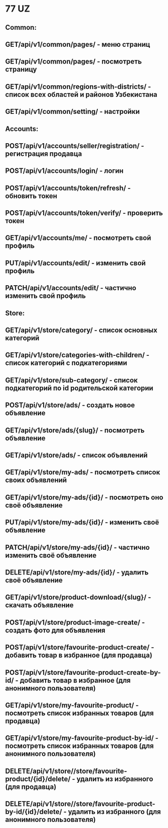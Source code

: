 # 77 UZ


## Common:

## GET/api/v1/common/pages/ - меню страниц

## GET/api/v1/common/pages/ - посмотреть страницу

## GET/api/v1/common/regions-with-districts/ - список всех областей и районов Узбекистана

## GET/api/v1/common/setting/ - настройки


## Accounts:

## POST/api/v1/accounts/seller/registration/ - регистрация продавца

## POST/api/v1/accounts/login/ - логин

## POST/api/v1/accounts/token/refresh/ - обновить токен

## POST/api/v1/accounts/token/verify/ - проверить токен

## GET/api/v1/accounts/me/ - посмотреть свой профиль

## PUT/api/v1/accounts/edit/ - изменить свой профиль

## PATCH/api/v1/accounts/edit/ - частично изменить свой профиль


## Store:

## GET/api/v1/store/category/ - список основных категорий

## GET/api/v1/store/categories-with-children/ - список категорий с подкатегориями

## GET/api/v1/store/sub-category/ - список подкатегорий по id родительской категории

## POST/api/v1/store/ads/ - создать новое объявление

## GET/api/v1/store/ads/{slug}/ - посмотреть объявление

## GET/api/v1/store/ads/ - список объявлений

## GET/api/v1/store/my-ads/ - посмотреть список своих объявлений

## GET/api/v1/store/my-ads/{id}/ - посмотреть оно своё объявление

## PUT/api/v1/store/my-ads/{id}/ - изменить своё объявление

## PATCH/api/v1/store/my-ads/{id}/ - частично изменить своё объявление

## DELETE/api/v1/store/my-ads/{id}/ - удалить своё объявление

## GET/api/v1/store/product-download/{slug}/ - скачать объявление

## POST/api/v1/store/product-image-create/ - создать фото для объявления

## POST/api/v1/store/favourite-product-create/ - добавить товар в избранное (для продавца)

## POST/api/v1/store/favourite-product-create-by-id/ - добавить товар в избранное (для анонимного пользователя)

## GET/api/v1/store/my-favourite-product/ - посмотреть список избранных товаров (для продавца)

## GET/api/v1/store/my-favourite-product-by-id/ - посмотреть список избранных товаров (для анонимного пользователя)

## DELETE/api/v1/store//store/favourite-product/{id}/delete/ - удалить из избранного (для продавца)

## DELETE/api/v1/store//store/favourite-product-by-id/{id}/delete/ - удалить из избранного (для анонимного пользователя)